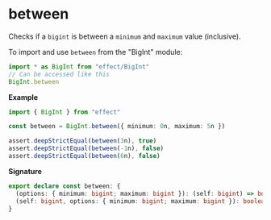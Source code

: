 # between

Checks if a `bigint` is between a `minimum` and `maximum` value (inclusive).

To import and use `between` from the "BigInt" module:

```ts
import * as BigInt from "effect/BigInt"
// Can be accessed like this
BigInt.between
```

**Example**

```ts
import { BigInt } from "effect"

const between = BigInt.between({ minimum: 0n, maximum: 5n })

assert.deepStrictEqual(between(3n), true)
assert.deepStrictEqual(between(-1n), false)
assert.deepStrictEqual(between(6n), false)
```

**Signature**

```ts
export declare const between: {
  (options: { minimum: bigint; maximum: bigint }): (self: bigint) => boolean
  (self: bigint, options: { minimum: bigint; maximum: bigint }): boolean
}
```
